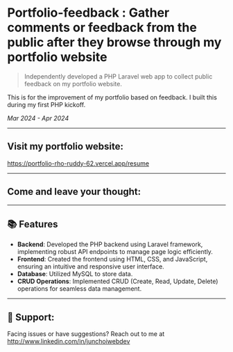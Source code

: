 # Portfolio-feedback : Gather comments or feedback from the public after they browse through my portfolio website

> Independently developed a PHP Laravel web app to collect public feedback on my portfolio website.

This is for the improvement of my portfolio based on feedback. I built this during my first PHP kickoff.

_Mar 2024 - Apr 2024_

---
## Visit my portfolio website:
https://portfolio-rho-ruddy-62.vercel.app/resume

---

## Come and leave your thought:

---

## 📚 Features 

- **Backend**: Developed the PHP backend using Laravel framework, implementing robust API endpoints to manage page logic efficiently.
- **Frontend**: Created the frontend using HTML, CSS, and JavaScript, ensuring an intuitive and responsive user interface.
- **Database**: Utilized MySQL to store data.
- **CRUD Operations**: Implemented CRUD (Create, Read, Update, Delete) operations for seamless data management.
---

## 🤝 Support:

Facing issues or have suggestions? Reach out to me at http://www.linkedin.com/in/junchoiwebdev
